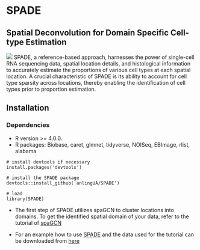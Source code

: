# SPADE
## Spatial Deconvolution for Domain Specific Cell-type Estimation
![](./SPADEdiagram.png)
SPADE, a reference-based approach, harnesses the power of single-cell RNA sequencing data, spatial location details, and histological information to accurately estimate the proportions of various cell types at each spatial location. A crucial characteristic of SPADE is its ability to account for cell type sparsity across locations, thereby enabling the identification of cell types prior to proportion estimation.

## Installation

### Dependencies
- R version >= 4.0.0.
- R packages: Biobase, caret, glmnet, tidyverse, NOISeq, EBImage, rlist, alabama

```{r}
# install devtools if necessary
install.packages('devtools')

# install the SPADE package
devtools::install_github('anlingUA/SPADE')

# load
library(SPADE)
```
- The first step of SPADE utilizes spaGCN to cluster locations into domains. To get the identified spatial domain of your data, refer to the tutorial of [spaGCN](https://github.com/jianhuupenn/SpaGCN)

- For an example how to use [SPADE](https://anlingua.github.io/SPADE/Intro_to_SPADE.html) and the data used for the tutorial can be downloaded from [here](https://figshare.com/projects/SPADE/168116)
